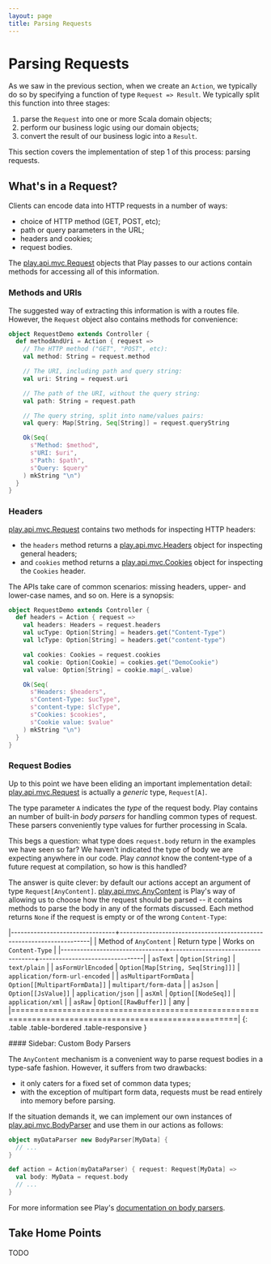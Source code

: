 ```yaml
---
layout: page
title: Parsing Requests
---
```


# Parsing Requests

As we saw in the previous section, when we create an `Action`, we typically do so by specifying a function of type `Request => Result`. We typically split this function into three stages:

 1. parse the `Request` into one or more Scala domain objects;
 2. perform our business logic using our domain objects;
 3. convert the result of our business logic into a `Result`.

This section covers the implementation of step 1 of this process: parsing requests.

## What's in a Request?

Clients can encode data into HTTP requests in a number of ways:

 - choice of HTTP method (GET, POST, etc);
 - path or query parameters in the URL;
 - headers and cookies;
 - request bodies.

The [play.api.mvc.Request] objects that Play passes to our actions contain methods for accessing all of this information.

[play.api.mvc.Request]: https://www.playframework.com/documentation/2.3.x/api/scala/index.html#play.api.mvc.Request

### Methods and URIs

The suggested way of extracting this information is with a routes file. However, the `Request` object also contains methods for convenience:

~~~ scala
object RequestDemo extends Controller {
  def methodAndUri = Action { request =>
    // The HTTP method ("GET", "POST", etc):
    val method: String = request.method

    // The URI, including path and query string:
    val uri: String = request.uri

    // The path of the URI, without the query string:
    val path: String = request.path

    // The query string, split into name/values pairs:
    val query: Map[String, Seq[String]] = request.queryString

    Ok(Seq(
      s"Method: $method",
      s"URI: $uri",
      s"Path: $path",
      s"Query: $query"
    ) mkString "\n")
  }
}
~~~

### Headers

[play.api.mvc.Request] contains two methods for inspecting HTTP headers:

 - the `headers` method returns a [play.api.mvc.Headers] object for inspecting general headers;
 - and `cookies` method returns a [play.api.mvc.Cookies] object for inspecting the `Cookies` header.

The APIs take care of common scenarios: missing headers, upper- and lower-case names, and so on. Here is a synopsis:

~~~ scala
object RequestDemo extends Controller {
  def headers = Action { request =>
    val headers: Headers = request.headers
    val ucType: Option[String] = headers.get("Content-Type")
    val lcType: Option[String] = headers.get("content-type")

    val cookies: Cookies = request.cookies
    val cookie: Option[Cookie] = cookies.get("DemoCookie")
    val value: Option[String] = cookie.map(_.value)

    Ok(Seq(
      s"Headers: $headers",
      s"Content-Type: $ucType",
      s"content-type: $lcType",
      s"Cookies: $cookies",
      s"Cookie value: $value"
    ) mkString "\n")
  }
}
~~~

[play.api.mvc.Request]: https://www.playframework.com/documentation/2.3.x/api/scala/index.html#play.api.mvc.Request
[play.api.mvc.Headers]: https://www.playframework.com/documentation/2.3.x/api/scala/index.html#play.api.mvc.Headers
[play.api.mvc.Cookies]: https://www.playframework.com/documentation/2.3.x/api/scala/index.html#play.api.mvc.Cookies

<h3 id="bodies">Request Bodies</h3>

Up to this point we have been eliding an important implementation detail: [play.api.mvc.Request] is actually a *generic* type, `Request[A]`.

The type parameter `A` indicates the *type* of the request body. Play contains an number of built-in *body parsers* for handling common types of request. These parsers conveniently type values for further processing in Scala.

This begs a question: what type does `request.body` return in the examples we have seen so far? We haven't indicated the type of body we are expecting anywhere in our code. Play *cannot* know the content-type of a future request at compilation, so how is this handled?

The answer is quite clever: by default our actions accept an argument of type `Request[AnyContent]`. [play.api.mvc.AnyContent] is Play's way of allowing us to choose how the request should be parsed -- it contains methods to parse the body in any of the formats discussed. Each method returns `None` if the request is empty or of the wrong `Content-Type`:

|--------------------------------+---------------------------------------------------------------------|
| Method of `AnyContent`         | Return type                        | Works on `Content-Type`        |
|--------------------------------+------------------------------------+--------------------------------|
| `asText`                       | `Option[String]`                   | `text/plain`                   |
| `asFormUrlEncoded`             | `Option[Map[String, Seq[String]]]` | `application/form-url-encoded` |
| `asMultipartFormData`          | `Option[[MultipartFormData]]`      | `multipart/form-data`          |
| `asJson`                       | `Option[[JsValue]]`                | `application/json`             |
| `asXml`                        | `Option[[NodeSeq]]`                | `application/xml`              |
| `asRaw`                        | `Option[[RawBuffer]]`              | any                            |
|======================================================================================================|
{: .table .table-bordered .table-responsive }

[play.api.mvc.AnyContent]: https://www.playframework.com/documentation/2.3.x/api/scala/index.html#play.api.mvc.AnyContent
[play.api.mvc.MultipartFormData]: https://www.playframework.com/documentation/2.3.x/api/scala/index.html#play.api.mvc.MultipartFormData
[play.api.libs.json.JsValue]: https://www.playframework.com/documentation/2.3.x/api/scala/index.html#play.api.libs.json.JsValue
[scala.xml.NodeSeq]: https://github.com/scala/scala-xml/blob/master/src/main/scala/scala/xml/NodeSeq.scala
[play.api.mvc.RawBuffer]: https://www.playframework.com/documentation/2.3.x/api/scala/index.html#play.api.mvc.RawBuffer

<div class="callout callout-info">
#### Sidebar: Custom Body Parsers

The `AnyContent` mechanism is a convenient way to parse request bodies in a type-safe fashion. However, it suffers from two drawbacks:

 - it only caters for a fixed set of common data types;
 - with the exception of multipart form data, requests must be read entirely into memory before parsing.

If the situation demands it, we can implement our own instances of [play.api.mvc.BodyParser] and use them in our actions as follows:

~~~ scala
object myDataParser new BodyParser[MyData] {
  // ...
}

def action = Action(myDataParser) { request: Request[MyData] =>
  val body: MyData = request.body
  // ...
}
~~~

For more information see Play's [documentation on body parsers].
</div>

[play.api.mvc.BodyParser]: https://www.playframework.com/documentation/2.3.x/api/scala/index.html#play.api.mvc.BodyParser
[documentation on body parsers]: https://www.playframework.com/documentation/2.3.x/ScalaBodyParsers

## Take Home Points

TODO